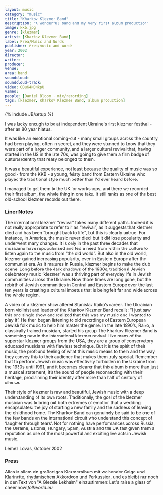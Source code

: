 ```yaml
---
layout: music
category: "music"
title: "Kharkov Klezmer Band"
description: "A wonderful band and my very first album production"
image: kkb.jpg
genre: [klezmer]
artist: [Kharkov Klezmer Band]
label: Frea/Music and Words
publisher: Frea/Music and Words
year: 2002
director: 
writer: 
producer: 
venue: 
area: band
soundcloud: 
soundcloud-track: 
video: OBuK4NJMkpU
vimeo: 
people: [Daniel Bloom - mix/recording]
tags: [klezmer, Kharkov Klezmer Band, album production]
---
```

{% include JB/setup %}

I was lucky enough to be at independent Ukraine's first klezmer festival - after an 80 year hiatus. 

It was like an emotional coming-out - many small groups across the country had been playing, often in secret, and they were stunned to know that they were part of a larger community, and a larger cultural revival that, having started in the US in the late 70s, was going to give them a firm badge of cultural identity that really belonged to them.

It was a beautiful experience, not least because the quality of music was so good - from the KKB - a young, feisty band from Eastern Ukraine who played the traditional style much better than I'd ever heard before.

I managed to get them to the UK for workshops, and there we recorded their first album, the whole thing in one take. It still ranks as one of the best old-school klezmer records out there.

<h3>Liner Notes</h3>

The international klezmer “revival” takes many different paths. Indeed it is not really appropriate to refer to it as “revival”, as it suggests that klezmer died and has been “brought back to life”, but this is clearly untrue. For instance, in America, the music never died, but it did lose popularity and underwent many changes. It is only in the past three decades that musicians have repopularised and fed a need from within the culture to listen again to the music from “the old world”. But also in the old world, klezmer gained increasing popularity, even in Eastern Europe after the communist era. As it matures in Russia, klezmer begins to make the club scene. Long before the dark shadows of the 1930s, traditional Jewish celebratory music ‘klezmer’ was a thriving part of everyday life in Jewish communities across the Ukraine. Now those times are long gone, but the rebirth of Jewish communities in Central and Eastern Europe over the last ten years is creating a cultural impetus that is being felt far and wide across the whole region.

A video of a klezmer show altered Stanislav Raiko’s career. The Ukrainian born violinist and leader of the Kharkov Klezmer Band recalls: “I just saw this one single show and realized that this was my music and I wanted to play it”. He then began listening to old recordings of Eastern European Jewish folk music to help him master the genre. In the late 1990’s, Raiko, a classically trained musician, started his group The Kharkov Klezmer Band is something new in the international klezmer revival. Like many of the superstar klezmer groups from the USA, they are a group of conservatory educated musicians with flawless technique. But it is the spirit of their music, the profound feeling of what this music means to them and the way they convey this to their audience that makes them truly special. Remember that to perform Jewish music was effectively forbidden in the Ukraine from the 1930s until 1991, and it becomes clearer that this album is more than just a musical statement, it’s the sound of people reconnecting with their heritage, proclaiming their identity after more than half of century of silence.

Their style of klezmer is raw and beautiful, Jewish music with a deep understanding of its own roots. Traditionally, the goal of the klezmer musician was to bring out both extremes of emotion that a wedding encapsulates: the joy of starting a new family and the sadness of leaving the childhood home. The Kharkov Band can genuinely be said to be one of the few bands on the international circuit who understand this concept of ‘laughter through tears’. Not for nothing have performances across Russia, the Ukraine, Estonia, Hungary, Spain, Austria and the UK fast given them a reputation as one of the most powerful and exciting live acts in Jewish music.

Lemez Lovas, October 2002

<h3>Press</h3>
Alles in allem ein großartiges Klezmeralbum mit weinender Geige und Klarinette, rhythmischem Akkordeon und Perkussion, und es bleibt nur noch in den Text von "A Glezele Lekhaim" einzustimmen: Let's raise a glass of cheer now!<em>folkworld.eu</em>

